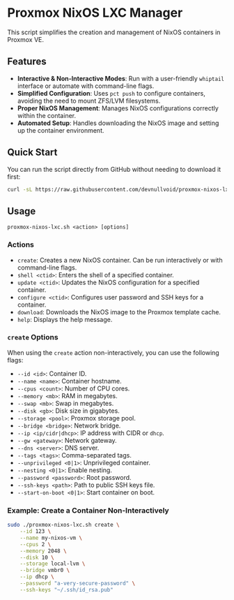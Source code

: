 # Proxmox NixOS LXC Manager

This script simplifies the creation and management of NixOS containers in Proxmox VE.

## Features

- **Interactive & Non-Interactive Modes**: Run with a user-friendly `whiptail` interface or automate with command-line flags.
- **Simplified Configuration**: Uses `pct push` to configure containers, avoiding the need to mount ZFS/LVM filesystems.
- **Proper NixOS Management**: Manages NixOS configurations correctly within the container.
- **Automated Setup**: Handles downloading the NixOS image and setting up the container environment.

## Quick Start

You can run the script directly from GitHub without needing to download it first:

```bash
curl -sL https://raw.githubusercontent.com/devnullvoid/proxmox-nixos-lxc/main/proxmox-nixos-lxc.sh | sudo bash -s create
```

## Usage

```
proxmox-nixos-lxc.sh <action> [options]
```

### Actions

- `create`: Creates a new NixOS container. Can be run interactively or with command-line flags.
- `shell <ctid>`: Enters the shell of a specified container.
- `update <ctid>`: Updates the NixOS configuration for a specified container.
- `configure <ctid>`: Configures user password and SSH keys for a container.
- `download`: Downloads the NixOS image to the Proxmox template cache.
- `help`: Displays the help message.

### `create` Options

When using the `create` action non-interactively, you can use the following flags:

- `--id <id>`: Container ID.
- `--name <name>`: Container hostname.
- `--cpus <count>`: Number of CPU cores.
- `--memory <mb>`: RAM in megabytes.
- `--swap <mb>`: Swap in megabytes.
- `--disk <gb>`: Disk size in gigabytes.
- `--storage <pool>`: Proxmox storage pool.
- `--bridge <bridge>`: Network bridge.
- `--ip <ip/cidr|dhcp>`: IP address with CIDR or `dhcp`.
- `--gw <gateway>`: Network gateway.
- `--dns <server>`: DNS server.
- `--tags <tags>`: Comma-separated tags.
- `--unprivileged <0|1>`: Unprivileged container.
- `--nesting <0|1>`: Enable nesting.
- `--password <password>`: Root password.
- `--ssh-keys <path>`: Path to public SSH keys file.
- `--start-on-boot <0|1>`: Start container on boot.

### Example: Create a Container Non-Interactively

```bash
sudo ./proxmox-nixos-lxc.sh create \
    --id 123 \
    --name my-nixos-vm \
    --cpus 2 \
    --memory 2048 \
    --disk 10 \
    --storage local-lvm \
    --bridge vmbr0 \
    --ip dhcp \
    --password "a-very-secure-password" \
    --ssh-keys "~/.ssh/id_rsa.pub"
```
